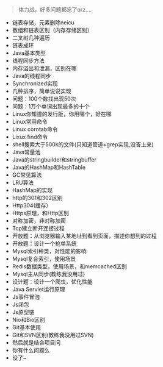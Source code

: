 > 体力战，好多问题都忘了orz....

* 链表存储，元素删除neicu
* 数组和链表区别（内存存储区别）
* 二叉树几种遍历
* 链表成环
* Java基本类型
* 线程同步方法
* 内存溢出和泄漏，区别在哪
* Java的线程同步
* Synchronized实现
* 几种排序，简单说说实现
* 问题：100个数找出现50次
* 问题：1万个单词出现最多的十个
* Linux你知道的发行版，你用哪个，好在哪
* Linux常用命令
* Linux corntab命令
* Lixux find命令
* shell搜索大于500k的文件(只知道管道+grep实现,没答上来)
* Java常量池
* Java的stringbuilder和stringbuffer
* Java的HashMap和HashTable
* GC常见算法
* LRU算法
* HashMap的实现
* http的301和302区别
* Http304(缓存）
* Https原理，和Http区别
* 对称加密，非对称加密
* Tcp建立断开连接过程
* 开放题：从浏览器输入某地址到看到页面，描述你想到的过程
* 开放题：设计一个抢单系统
* Mysql索引种类，对性能的影响
* Mysql复合索引，使用场景
* Redis数据类型，使用场景，和memcached区别
* Mysql主从同步(教练我没用过)
* 设计题：设计一个爬虫，优化性能
* Java Servlet运行原理
* Js事件冒泡
* Js闭包
* Js原型链
* Nio和Bio区别
* Git基本使用
* Git和SVN区别(教练我没用过SVN)
* 然后就是结合项目问
* 你有什么问题么
* 没了~
